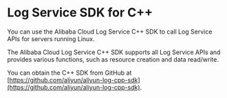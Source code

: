 # Log Service SDK for C++

You can use the Alibaba Cloud Log Service C++ SDK to call Log Service APIs for servers running Linux.

The Alibaba Cloud Log Service C++ SDK supports all Log Service APIs and provides various functions, such as resource creation and data read/write.

You can obtain the C++ SDK from GitHub at [https://github.com/aliyun/aliyun-log-cpp-sdk](https://github.com/aliyun/aliyun-log-cpp-sdk).

